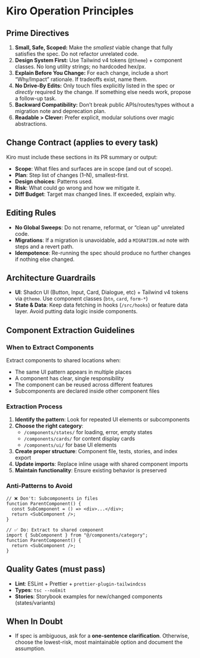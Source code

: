 # Kiro Operation Principles

## Prime Directives

1.  **Small, Safe, Scoped:** Make the _smallest_ viable change that fully satisfies the spec. Do not refactor unrelated code.
2.  **Design System First:** Use Tailwind v4 tokens (`@theme`) + component classes. No long utility strings; no hardcoded hex/px.
3.  **Explain Before You Change:** For each change, include a short “Why/Impact” rationale. If tradeoffs exist, name them.
4.  **No Drive-By Edits:** Only touch files explicitly listed in the spec or _directly_ required by the change. If something else needs work, propose a follow-up task.
5.  **Backward Compatibility:** Don’t break public APIs/routes/types without a migration note and deprecation plan.
6.  **Readable > Clever:** Prefer explicit, modular solutions over magic abstractions.

## Change Contract (applies to every task)

Kiro must include these sections in its PR summary or output:

- **Scope**: What files and surfaces are in scope (and out of scope).
- **Plan**: Step list of changes (1–N), smallest-first.
- **Design choices**: Patterns used.
- **Risk**: What could go wrong and how we mitigate it.
- **Diff Budget**: Target max changed lines. If exceeded, explain why.

## Editing Rules

- **No Global Sweeps**: Do not rename, reformat, or “clean up” unrelated code.
- **Migrations**: If a migration is unavoidable, add a `MIGRATION.md` note with steps and a revert path.
- **Idempotence**: Re-running the spec should produce no further changes if nothing else changed.

## Architecture Guardrails

- **UI**: Shadcn UI (Button, Input, Card, Dialogue, etc) + Tailwind v4 tokens via `@theme`. Use component classes (`btn`, `card`, `form-*`)
- **State & Data**: Keep data fetching in hooks (`/src/hooks`) or feature data layer. Avoid putting data logic inside components.

## Component Extraction Guidelines

### When to Extract Components

Extract components to shared locations when:

- The same UI pattern appears in multiple places
- A component has clear, single responsibility
- The component can be reused across different features
- Subcomponents are declared inside other component files

### Extraction Process

1. **Identify the pattern**: Look for repeated UI elements or subcomponents
2. **Choose the right category**:
   - `/components/states/` for loading, error, empty states
   - `/components/cards/` for content display cards
   - `/components/ui/` for base UI elements
3. **Create proper structure**: Component file, tests, stories, and index export
4. **Update imports**: Replace inline usage with shared component imports
5. **Maintain functionality**: Ensure existing behavior is preserved

### Anti-Patterns to Avoid

```tsx
// ❌ Don't: Subcomponents in files
function ParentComponent() {
  const SubComponent = () => <div>...</div>;
  return <SubComponent />;
}

// ✅ Do: Extract to shared component
import { SubComponent } from "@/components/category";
function ParentComponent() {
  return <SubComponent />;
}
```

## Quality Gates (must pass)

- **Lint**: ESLint + Prettier + `prettier-plugin-tailwindcss`
- **Types**: `tsc --noEmit`
- **Stories**: Storybook examples for new/changed components (states/variants)

## When In Doubt

- If spec is ambiguous, ask for a **one-sentence clarification**. Otherwise, choose the lowest-risk, most maintainable option and document the assumption.
